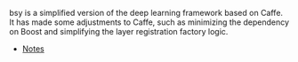    bsy is a simplified version of the deep learning framework based on Caffe. It has made some adjustments to Caffe, such as minimizing the dependency on Boost and simplifying the layer registration factory logic.
   - [Notes](https://egh78l343b.feishu.cn/drive/folder/F11afMbS0lbN78d913wcKDUhnMg?from=from_copylink)